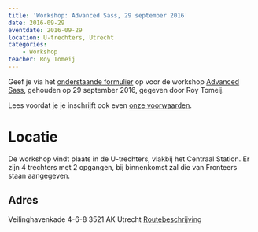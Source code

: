 ```yaml
---
title: 'Workshop: Advanced Sass, 29 september 2016'
date: 2016-09-29
eventdate: 2016-09-29
location: U-trechters, Utrecht
categories:
    - Workshop
teacher: Roy Tomeij
---
```


Geef je via het [onderstaande formulier](#formulier-1) op voor de workshop [Advanced Sass](/workshops/advanced-sass-roy-tomeij), gehouden op 29 september 2016, gegeven door Roy Tomeij.

Lees voordat je je inschrijft ook even [onze voorwaarden](/workshops/voor-deelnemers).

# Locatie

De workshop vindt plaats in de U-trechters, vlakbij het Centraal Station. Er zijn 4 trechters met 2 opgangen, bij binnenkomst zal die van Fronteers staan aangegeven.

## Adres

Veilinghavenkade 4-6-8
3521 AK Utrecht
[Routebeschrijving](http://www.ruimteutrecht.nl/route/)
